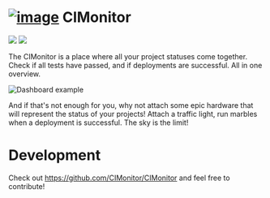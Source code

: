 # [![image](https://cloud.githubusercontent.com/assets/6495166/26699859/947f4466-471b-11e7-9d82-9f0db072a675.png)](https://cimonitor.readthedocs.io) CIMonitor

[![](https://readthedocs.org/projects/cimonitor/badge/?version=latest)](https://cimonitor.readthedocs.io)
[![](https://travis-ci.org/CIMonitor/CIMonitor.svg?branch=master)](https://cimonitor.readthedocs.io)

The CIMonitor is a place where all your project statuses come together.
Check if all tests have passed, and if deployments are successful. All
in one overview.

![Dashboard example](https://cloud.githubusercontent.com/assets/6495166/26701884/054927be-4723-11e7-9a2b-bee612c23942.png)

And if that's not enough for you, why not attach some epic hardware
that will represent the status of your projects! Attach a traffic
light, run marbles when a deployment is successful. The sky is the
limit!

# Development

Check out https://github.com/CIMonitor/CIMonitor and feel free to contribute!

